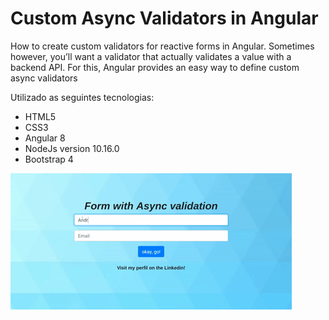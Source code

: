 # Custom Async Validators in Angular

How to create custom validators for reactive forms in Angular. Sometimes however, you’ll want a validator that actually validates a value with a backend API. For this, Angular provides an easy way to define custom async validators

Utilizado as seguintes tecnologias: 
- HTML5
- CSS3
- Angular 8
- NodeJs version 10.16.0
- Bootstrap 4

![alt-text](https://github.com/andrelsa/user-validator/blob/master/src/app/shared/image/validation-async.gif)
